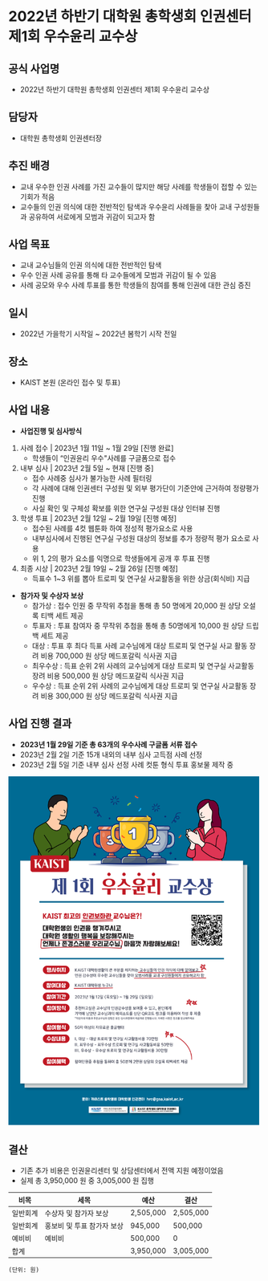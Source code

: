 ﻿2022년 하반기 대학원 총학생회 인권센터 제1회 우수윤리 교수상
===

## 공식 사업명
- 2022년 하반기 대학원 총학생회 인권센터 제1회 우수윤리 교수상

## 담당자
- 대학원 총학생회 인권센터장

## 추진 배경
- 교내 우수한 인권 사례를 가진 교수들이 많지만 해당 사례를 학생들이 접할 수 있는 기회가 적음
- 교수들의 인권 의식에 대한 전반적인 탐색과 우수윤리 사례들을 찾아 교내 구성원들과 공유하여 서로에게 모범과 귀감이 되고자 함


## 사업 목표
- 교내 교수님들의 인권 의식에 대한 전반적인 탐색
- 우수 인권 사례 공유를 통해 타 교수들에게 모범과 귀감이 될 수 있음
- 사례 공모와 우수 사례 투표를 통한 학생들의 참여를 통해 인권에 대한 관심 증진

## 일시
- 2022년 가을학기 시작일 ~ 2022년 봄학기 시작 전일

## 장소
- KAIST 본원 (온라인 접수 및 투표)

## 사업 내용
- **사업진행 및 심사방식**
 1. 사례 접수 | 2023년 1월 11일 ~ 1월 29일 [진행 완료]
    - 학생들이 “인권윤리 우수"사례를 구글폼으로 접수
 2. 내부 심사 | 2023년 2월 5일 ~ 현재 [진행 중]
	 -	접수 사례중 심사가 불가능한 사례 필터링
	 -	각 사례에 대해 인권센터 구성원 및 외부 평가단이 기준안에 근거하여 정량평가 진행 
	 -	사실 확인 및 구체성 확보를 위한 연구실 구성원 대상 인터뷰 진행 
 3. 학생 투표 | 2023년 2월 12일 ~ 2월 19일 [진행 예정]
    - 접수된 사례를 4컷 웹툰화 하여 정성적 평가요소로 사용
    - 내부심사에서 진행된 연구실 구성원 대상의 정보를 추가 정량적 평가 요소로 사용 
    - 위 1, 2의 평가 요소를 익명으로 학생들에게 공개 후 투표 진행 
4. 최종 시상 | 2023년 2월 19일 ~ 2월 26일 [진행 예정]
    - 득표수 1~3 위를 뽑아 트로피 및 연구실 사교활동을 위한 상금(회식비) 지급 

- **참가자 및 수상자 보상**
	- 참가상 : 접수 인원 중 무작위 추첨을 통해 총 50 명에게 20,000 원 상당 오설록 티백 세트 제공 
	- 투표자 : 투표 참여자 중 무작위 추첨을 통해 총 50명에게 10,000 원 상당 드립백 세트 제공
	- 대상 : 투표 후 최다 득표 사례 교수님에게 대상 트로피 및 연구실 사교 활동 장려 비용 700,000 원 상당 메드포갈릭 식사권 지급 
	- 최우수상 : 득표 순위 2위 사례의 교수님에게 대상 트로피 및 연구실 사교활동 장려 비용 500,000 원 상당 메드포갈릭 식사권 지급 
	- 우수상 : 득표 순위 2위 사례의 교수님에게 대상 트로피 및 연구실 사교활동 장려 비용 300,000 원 상당 메드포갈릭 식사권 지급 

## 사업 진행 결과
- **2023년 1월 29일 기준 총 63개의 우수사례 구글폼 서류 접수**
- 2023년 2월 2일 기준 15개 내외의 내부 심사 고득점 사례 선정 
- 2023년 2월 5일 기준 내부 심사 선정 사례 컷툰 형식 투표 홍보물 제작 중

<img src="../resource/인권센터-증빙사진-3.png" width="500px" title="인권센터 증빙사진3"/>

## 결산

- 기존 추가 비용은 인권윤리센터 및 상담센터에서 전액 지원 예정이었음
- 실제 총 3,950,000 원 중 3,005,000 원 집행


|   비목  |  세목  |  예산  |   결산  |  
|---|---|---|---|
|   일반회계  |  수상자 및 참가자 보상   |  2,505,000 |   2,505,000  |  
|   일반회계  | 홍보비 및 투표 참가자 보상    |  945,000   |  500,000   |  
|   예비비  | 예비비    |  500,000   |  0   |  
|   합계  |     |  3,950,000   |  3,005,000   |   
	(단위: 원)
